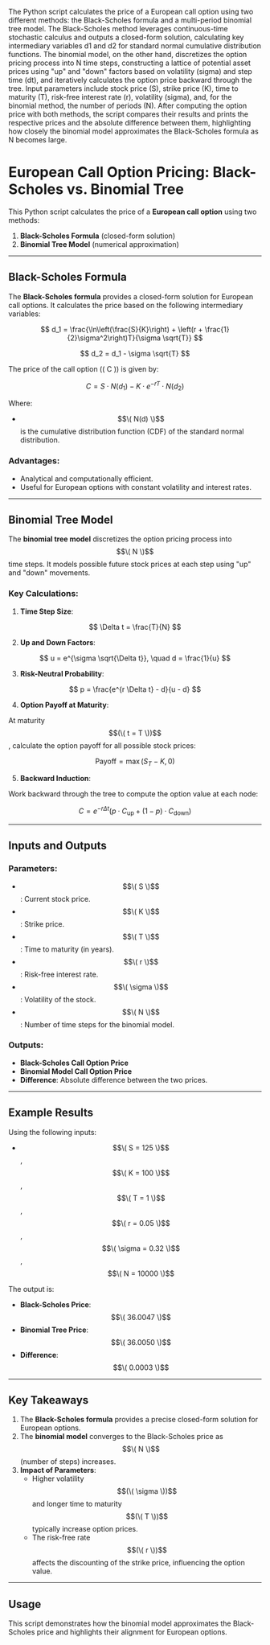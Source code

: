 The Python script calculates the price of a European call option using two different methods: the Black-Scholes formula and a multi-period binomial tree model. The Black-Scholes method leverages continuous-time stochastic calculus and outputs a closed-form solution, calculating key intermediary variables d1 and d2 for standard normal cumulative distribution functions. The binomial model, on the other hand, discretizes the option pricing process into N time steps, constructing a lattice of potential asset prices using "up" and "down" factors based on volatility (sigma) and step time (dt), and iteratively calculates the option price backward through the tree. Input parameters include stock price (S), strike price (K), time to maturity (T), risk-free interest rate (r), volatility (sigma), and, for the binomial method, the number of periods (N). After computing the option price with both methods, the script compares their results and prints the respective prices and the absolute difference between them, highlighting how closely the binomial model approximates the Black-Scholes formula as N becomes large.


# European Call Option Pricing: Black-Scholes vs. Binomial Tree

This Python script calculates the price of a **European call option** using two methods:
1. **Black-Scholes Formula** (closed-form solution)
2. **Binomial Tree Model** (numerical approximation)

---

## **Black-Scholes Formula**
The **Black-Scholes formula** provides a closed-form solution for European call options. It calculates the price based on the following intermediary variables:

$$
d_1 = \frac{\ln\left(\frac{S}{K}\right) + \left(r + \frac{1}{2}\sigma^2\right)T}{\sigma \sqrt{T}}
$$

$$
d_2 = d_1 - \sigma \sqrt{T}
$$

The price of the call option (\( C \)) is given by:

$$
C = S \cdot N(d_1) - K \cdot e^{-rT} \cdot N(d_2)
$$

Where:
- $$\( N(d) \)$$ is the cumulative distribution function (CDF) of the standard normal distribution.

### **Advantages:**
- Analytical and computationally efficient.
- Useful for European options with constant volatility and interest rates.

---

## **Binomial Tree Model**
The **binomial tree model** discretizes the option pricing process into $$\( N \)$$ time steps. It models possible future stock prices at each step using "up" and "down" movements.

### **Key Calculations:**
1. **Time Step Size**:

$$ \Delta t = \frac{T}{N} $$

2. **Up and Down Factors**:

$$ u = e^{\sigma \sqrt{\Delta t}}, \quad d = \frac{1}{u} $$

3. **Risk-Neutral Probability**:

$$ p = \frac{e^{r \Delta t} - d}{u - d} $$

4. **Option Payoff at Maturity**:

  At maturity $$(\( t = T \))$$, calculate the option payoff for all possible stock prices:
  
$$ \text{Payoff} = \max(S_T - K, 0) $$


5. **Backward Induction**:

Work backward through the tree to compute the option value at each node:

$$ C = e^{-r \Delta t} \left( p \cdot C_{\text{up}} + (1 - p) \cdot C_{\text{down}} \right) $$

---

## **Inputs and Outputs**
### **Parameters:**
- $$\( S \)$$: Current stock price.
- $$\( K \)$$: Strike price.
- $$\( T \)$$: Time to maturity (in years).
- $$\( r \)$$: Risk-free interest rate.
- $$\( \sigma \)$$: Volatility of the stock.
- $$\( N \)$$: Number of time steps for the binomial model.

### **Outputs:**
- **Black-Scholes Call Option Price**
- **Binomial Model Call Option Price**
- **Difference**: Absolute difference between the two prices.

---

## **Example Results**
Using the following inputs:
- $$\( S = 125 \)$$, $$\( K = 100 \)$$, $$\( T = 1 \)$$, $$\( r = 0.05 \)$$, $$\( \sigma = 0.32 \)$$, $$\( N = 10000 \)$$

The output is:
- **Black-Scholes Price**: $$\( 36.0047 \)$$
- **Binomial Tree Price**: $$\( 36.0050 \)$$
- **Difference**: $$\( 0.0003 \)$$

---

## **Key Takeaways**
1. The **Black-Scholes formula** provides a precise closed-form solution for European options.
2. The **binomial model** converges to the Black-Scholes price as $$\( N \)$$ (number of steps) increases.
3. **Impact of Parameters**:
   - Higher volatility $$(\( \sigma \))$$ and longer time to maturity $$(\( T \))$$ typically increase option prices.
   - The risk-free rate $$(\( r \))$$ affects the discounting of the strike price, influencing the option value.

---

## **Usage**
This script demonstrates how the binomial model approximates the Black-Scholes price and highlights their alignment for European options.
